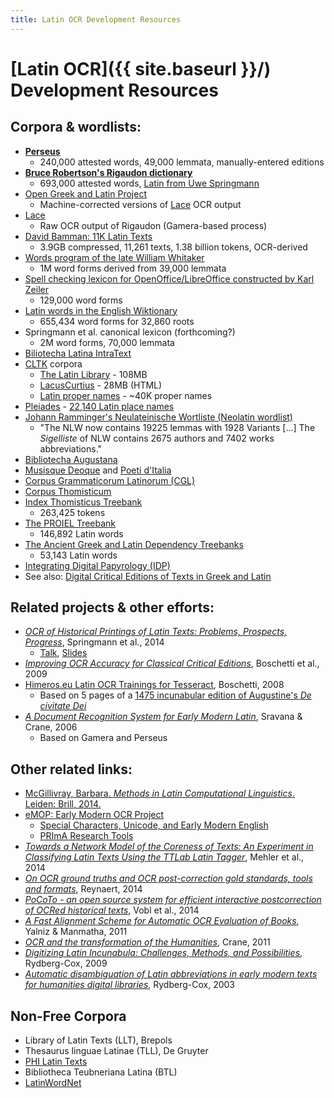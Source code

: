 ```yaml
---
title: Latin OCR Development Resources
---
```


# [Latin OCR]({{ site.baseurl }}/) Development Resources

## Corpora & wordlists:

 * [**Perseus**](http://www.perseus.tufts.edu/hopper/opensource/download)
   * 240,000 attested words, 49,000 lemmata, manually-entered editions
 * [**Bruce Robertson's Rigaudon dictionary**](https://github.com/brobertson/rigaudon/blob/master/Dictionaries/greek_and_latin.txt)
   * 693,000 attested words, [Latin from Uwe Springmann](https://twitter.com/heml/status/537057040351244288)
 * [Open Greek and Latin Project](https://github.com/OpenGreekAndLatin)
   * Machine-corrected versions of [Lace](http://heml.mta.ca/lace) OCR output
 * [Lace](http://heml.mta.ca/lace)
   * Raw OCR output of Rigaudon (Gamera-based process)
 * [David Bamman: 11K Latin Texts](http://www.cs.cmu.edu/~dbamman/latin.html)
   * 3.9GB compressed, 11,261 texts, 1.38 billion tokens, OCR-derived
 * [Words program of the late William Whitaker](http://archives.nd.edu/whitaker/words.htm)
   * 1M word forms derived from 39,000 lemmata
 * [Spell checking lexicon for OpenOffice/LibreOffice constructed by Karl Zeiler](http://extensions.openoffice.org/en/project/latin-spelling-and-hyphenation-dictionaries)
   * 129,000 word forms
 * [Latin words in the English Wiktionary](http://dsh.oxfordjournals.org/content/early/2015/03/29/llc.fqv008)
   * 655,434 word forms for 32,860 roots
 * Springmann et al. canonical lexicon (forthcoming?)
   * 2M word forms, 70,000 lemmata
 * [Biliotecha Latina IntraText](http://www.intratext.com/LATINA/)
 * [CLTK](https://github.com/kylepjohnson/cltk) corpora
   * [The Latin Library](https://github.com/cltk/latin_corpus_latin_library) - 108MB
   * [LacusCurtius](https://github.com/cltk/latin_corpus_lacus_curtius) - 28MB (HTML)
   * [Latin proper names](https://github.com/cltk/latin_proper_names) - ~40K proper names
 * [Pleiades](http://pleiades.stoa.org/) - [22,140 Latin place names](https://github.com/ryanfb/latinocr-lattraining/commit/29b71a03840080e1fc679a8c992001257dcf2a73)
 * [Johann Ramminger's Neulateinische Wortliste (Neolatin wordlist)](http://www.neulatein.de/)
   * "The NLW now contains 19225 lemmas with 1928 Variants [...] The *Sigelliste* of NLW contains 2675 authors and 7402 works abbreviations."
 * [Bibliotecha Augustana](http://www.hs-augsburg.de/~harsch/augustana.html#la)
 * [Musisque Deoque](http://www.mqdq.it/mqdq/home.jsp?lingua=en) and [Poeti d'Italia](http://www.mqdq.it/mqdq/poetiditalia/home.jsp?lingua=en)
 * [Corpus Grammaticorum Latinorum (CGL)](http://kaali.linguist.jussieu.fr/CGL/text.jsp)
 * [Corpus Thomisticum](http://www.corpusthomisticum.org/)
 * [Index Thomisticus Treebank](http://itreebank.marginalia.it/)
   * 263,425 tokens
 * [The PROIEL Treebank](https://github.com/proiel/proiel-treebank)
   * 146,892 Latin words
 * [The Ancient Greek and Latin Dependency Treebanks](http://nlp.perseus.tufts.edu/syntax/treebank/latin.html)
   * 53,143 Latin words
 * [Integrating Digital Papyrology (IDP)](https://github.com/papyri/idp.data)
 * See also: [Digital Critical Editions of Texts in Greek and Latin](https://wiki.digitalclassicist.org/Digital_Critical_Editions_of_Texts_in_Greek_and_Latin)

## Related projects & other efforts:

 * [*OCR of Historical Printings of Latin Texts: Problems, Prospects, Progress*](http://www.cis.uni-muenchen.de/~springmann/papers/2014-04-07-DATeCH2014-Springmann.pdf), Springmann et al., 2014
   * [Talk](http://vimeo.com/99220359), [Slides](http://www.cis.uni-muenchen.de/~springmann/acroases/2014-05-20-Madrid.pdf)
 * [*Improving OCR Accuracy for Classical Critical Editions*](http://link.springer.com/chapter/10.1007/978-3-642-04346-8_17), Boschetti et al., 2009
 * [Himeros.eu Latin OCR Trainings for Tesseract](http://www.himeros.eu/), Boschetti, 2008
   * Based on 5 pages of a [1475 incunabular edition of Augustine's *De civitate Dei*](https://archive.org/details/augustinidecivitatedei00jensuoft)
 * [*A Document Recognition System for Early Modern Latin*](http://dl.tufts.edu/catalog/tufts:PB.001.001.00021), Sravana & Crane, 2006
   * Based on Gamera and Perseus

## Other related links:

 * [McGillivray, Barbara. *Methods in Latin Computational Linguistics*. Leiden: Brill, 2014.](http://www.worldcat.org/title/methods-in-latin-computational-linguistics/oclc/868040419)
 * [eMOP: Early Modern OCR Project](http://emop.tamu.edu/)
   * [Special Characters, Unicode, and Early Modern English](http://emop.tamu.edu/node/53)
   * [PRImA Research Tools](http://www.primaresearch.org/tools)
 * [*Towards a Network Model of the Coreness of Texts: An Experiment in Classifying Latin Texts Using the TTLab Latin Tagger*](http://link.springer.com/chapter/10.1007/978-3-319-12655-5_5), Mehler et al., 2014
 * [*On OCR ground truths and OCR post-correction gold standards, tools and formats*](http://dl.acm.org/citation.cfm?id=2595216), Reynaert, 2014
 * [*PoCoTo - an open source system for efficient interactive postcorrection of OCRed historical texts*](http://dl.acm.org/citation.cfm?id=2595197), Vobl et al., 2014
 * [*A Fast Alignment Scheme for Automatic OCR Evaluation of Books*](http://dx.doi.org/10.1109/ICDAR.2011.157), Yalniz & Manmatha, 2011
 * [*OCR and the transformation of the Humanities*](https://impactocr.wordpress.com/2011/10/25/keynote-ocr-and-the-transformation-of-the-humanities-2/), Crane, 2011
 * [*Digitizing Latin Incunabula: Challenges, Methods, and Possibilities*](http://digitalhumanities.org/dhq/vol/3/1/000027/000027.html), Rydberg-Cox, 2009
 * [*Automatic disambiguation of Latin abbreviations in early modern texts for humanities digital libraries*](http://dl.acm.org/citation.cfm?id=827207), Rydberg-Cox, 2003

## Non-Free Corpora

 * Library of Latin Texts (LLT), Brepols
 * Thesaurus linguae Latinae (TLL), De Gruyter
 * [PHI Latin Texts](http://latin.packhum.org/)
 * Bibliotheca Teubneriana Latina (BTL)
 * [LatinWordNet](http://catalog.elra.info/product_info.php?products_id=1098)
